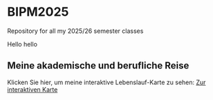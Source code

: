 # BIPM2025

Repository for all my 2025/26 semester classes

Hello hello

## Meine akademische und berufliche Reise

Klicken Sie hier, um meine interaktive Lebenslauf-Karte zu sehen:
[Zur interaktiven Karte](.file:///C:/Users/lschmidt/BIPM2025/academic_journey_map.html)
